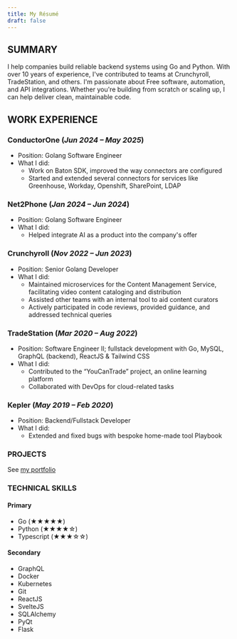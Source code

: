 ```yaml
---
title: My Résumé
draft: false
---
```


## SUMMARY

I help companies build reliable backend systems using Go and Python. With over 10 years of experience, I've contributed to teams at Crunchyroll, TradeStation, and others. I'm passionate about Free software, automation, and API integrations. Whether you're building from scratch or scaling up, I can help deliver clean, maintainable code.

## WORK EXPERIENCE

### ConductorOne (*Jun 2024 – May 2025*)
- Position: Golang Software Engineer
- What I did:
  - Work on Baton SDK, improved the way connectors are configured
  - Started and extended several connectors for services like Greenhouse, Workday, Openshift, SharePoint, LDAP

### Net2Phone (*Jan 2024 – Jun 2024*)
- Position: Golang Software Engineer
- What I did:
  - Helped integrate AI as a product into the company's offer

### Crunchyroll (*Nov 2022 – Jun 2023*)
- Position: Senior Golang Developer
- What I did:
  - Maintained microservices for the Content Management Service, facilitating video content cataloging and distribution
  - Assisted other teams with an internal tool to aid content curators
  - Actively participated in code reviews, provided guidance, and addressed technical queries

### TradeStation (*Mar 2020 – Aug 2022*)
- Position: Software Engineer II; fullstack development with Go, MySQL, GraphQL (backend), ReactJS & Tailwind CSS
- What I did:
  - Contributed to the “YouCanTrade” project, an online learning platform
  - Collaborated with DevOps for cloud-related tasks

### Kepler (*May 2019 – Feb 2020*)
- Position: Backend/Fullstack Developer
- What I did:
  - Extended and fixed bugs with bespoke home-made tool Playbook

### PROJECTS

See [my portfolio](/portfolio)

### TECHNICAL SKILLS

#### Primary
- Go (★★★★★)
- Python (★★★★☆)
- Typescript (★★★☆☆)

#### Secondary
- GraphQL
- Docker
- Kubernetes
- Git
- ReactJS
- SvelteJS
- SQLAlchemy
- PyQt
- Flask
